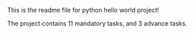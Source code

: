 This is the readme file for python hello world project!

The project contains 11 mandatory tasks, and 3 advance tasks.
